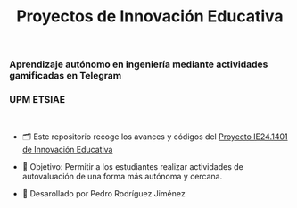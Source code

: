 <h1 align="center">Proyectos de Innovación Educativa</h1>

<br>

<h3>Aprendizaje autónomo en ingeniería mediante actividades gamificadas en Telegram</n<</h3>
<h3>UPM ETSIAE</h3>

<br>

- 🗂️ Este repositorio recoge los avances y códigos del [Proyecto IE24.1401 de Innovación Educativa](https://innovacioneducativa.upm.es/proyectos-ie/informacion?anyo=2023-2024&id=1160)

- 🎯 Objetivo: Permitir a los estudiantes realizar actividades de autovaluación de una forma más autónoma y cercana.

- 👤 Desarollado por Pedro Rodríguez Jiménez

<br>
